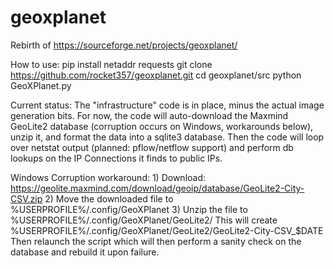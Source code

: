 # geoxplanet
Rebirth of https://sourceforge.net/projects/geoxplanet/

How to use:
pip install netaddr requests
git clone https://github.com/rocket357/geoxplanet.git
cd geoxplanet/src
python GeoXPlanet.py

Current status:
The "infrastructure" code is in place, minus the actual image generation bits.  For now, the code will auto-download
the Maxmind GeoLite2 database (corruption occurs on Windows, workarounds below), unzip it, and format the data into
a sqlite3 database.  Then the code will loop over netstat output (planned: pflow/netflow support) and perform db lookups
on the IP Connections it finds to public IPs.

Windows Corruption workaround:
    1) Download:  https://geolite.maxmind.com/download/geoip/database/GeoLite2-City-CSV.zip
    2) Move the downloaded file to %USERPROFILE%/.config/GeoXPlanet
    3) Unzip the file to %USERPROFILE%/.config/GeoXPlanet/GeoLite2/
This will create %USERPROFILE%/.config/GeoXPlanet/GeoLite2/GeoLite2-City-CSV_$DATE
Then relaunch the script which will then perform a sanity check on the database and rebuild it upon failure.
